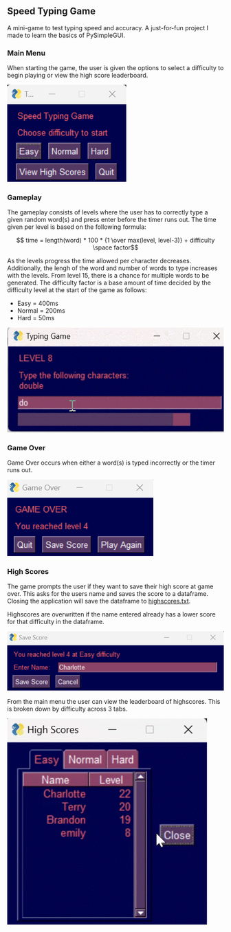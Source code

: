 ## Speed Typing Game

A mini-game to test typing speed and accuracy. A just-for-fun project I made to learn the basics of PySimpleGUI.

### Main Menu
When starting the game, the user is given the options to select a difficulty to begin playing or view the high score leaderboard.

![main menu](images/mainmenu.png)

### Gameplay
The gameplay consists of levels where the user has to correctly type a given random word(s) and press enter before the timer runs out. The time given per level is based on the following formula:

$$ time = length(word) * 100 * {1 \over max(level, level-3)} + difficulty \space factor$$

As the levels progress the time allowed per character decreases. Additionally, the lengh of the word and number of words to type increases with the levels. From level 15, there is a chance for multiple words to be generated. The difficulty factor is a base amount of time decided by the difficulty level at the start of the game as follows:

* Easy = 400ms
* Normal = 200ms
* Hard = 50ms

![gameplay](images/gameplay.gif)

### Game Over
Game Over occurs when either a word(s) is typed incorrectly or the timer runs out.

![game over](images/gameover.png)

### High Scores
The game prompts the user if they want to save their high score at game over. This asks for the users name and saves the score to a dataframe. Closing the application will save the dataframe to [highscores.txt](highscores.txt). 

Highscores are overwritten if the name entered already has a lower score for that difficulty in the dataframe.

![save high score](images/savehighscore.png)

From the main menu the user can view the leaderboard of highscores. This is broken down by difficulty across 3 tabs.

![leader board](images/leaderboard.gif)
